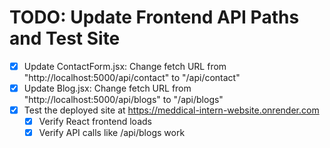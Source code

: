 # TODO: Update Frontend API Paths and Test Site

- [x] Update ContactForm.jsx: Change fetch URL from "http://localhost:5000/api/contact" to "/api/contact"
- [x] Update Blog.jsx: Change fetch URL from "http://localhost:5000/api/blogs" to "/api/blogs"
- [x] Test the deployed site at https://meddical-intern-website.onrender.com
  - [x] Verify React frontend loads
  - [x] Verify API calls like /api/blogs work
